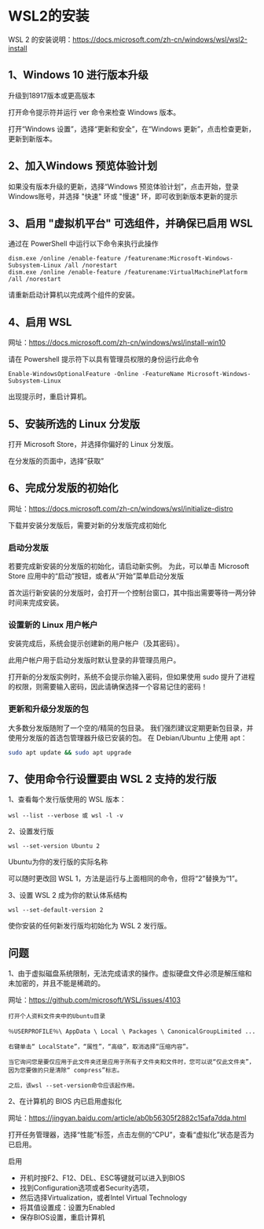 # WSL2的安装

WSL 2 的安装说明：<https://docs.microsoft.com/zh-cn/windows/wsl/wsl2-install>

## 1、Windows 10 进行版本升级

升级到18917版本或更高版本

打开命令提示符并运行 ver 命令来检查 Windows 版本。

打开“Windows 设置”，选择“更新和安全”，在“Windows 更新”，点击检查更新，更新到新版本。

## 2、加入Windows 预览体验计划

如果没有版本升级的更新，选择“Windows 预览体验计划”，点击开始，登录Windows账号，并选择 "快速" 环或 "慢速" 环，即可收到新版本更新的提示

## 3、启用 "虚拟机平台" 可选组件，并确保已启用 WSL

通过在 PowerShell 中运行以下命令来执行此操作

```log
dism.exe /online /enable-feature /featurename:Microsoft-Windows-Subsystem-Linux /all /norestart
dism.exe /online /enable-feature /featurename:VirtualMachinePlatform /all /norestart
```

请重新启动计算机以完成两个组件的安装。

## 4、启用 WSL

网址：<https://docs.microsoft.com/zh-cn/windows/wsl/install-win10>

请在 Powershell 提示符下以具有管理员权限的身份运行此命令

```log
Enable-WindowsOptionalFeature -Online -FeatureName Microsoft-Windows-Subsystem-Linux
```

出现提示时，重启计算机。

## 5、安装所选的 Linux 分发版

打开 Microsoft Store，并选择你偏好的 Linux 分发版。

在分发版的页面中，选择“获取”

## 6、完成分发版的初始化

网址：<https://docs.microsoft.com/zh-cn/windows/wsl/initialize-distro>

下载并安装分发版后，需要对新的分发版完成初始化

### 启动分发版

若要完成新安装的分发版的初始化，请启动新实例。 为此，可以单击 Microsoft Store 应用中的“启动”按钮，或者从“开始”菜单启动分发版

首次运行新安装的分发版时，会打开一个控制台窗口，其中指出需要等待一两分钟时间来完成安装。

### 设置新的 Linux 用户帐户

安装完成后，系统会提示创建新的用户帐户（及其密码）。

此用户帐户用于启动分发版时默认登录的非管理员用户。

打开新的分发版实例时，系统不会提示你输入密码，但如果使用 sudo 提升了进程的权限，则需要输入密码，因此请确保选择一个容易记住的密码！

### 更新和升级分发版的包

大多数分发版随附了一个空的/精简的包目录。 我们强烈建议定期更新包目录，并使用分发版的首选包管理器升级已安装的包。 在 Debian/Ubuntu 上使用 apt：

```bash
sudo apt update && sudo apt upgrade
```

## 7、使用命令行设置要由 WSL 2 支持的发行版

1、查看每个发行版使用的 WSL 版本：

```log
wsl --list --verbose 或 wsl -l -v
```

2、设置发行版

```log
wsl --set-version Ubuntu 2
```

Ubuntu为你的发行版的实际名称

可以随时更改回 WSL 1，方法是运行与上面相同的命令，但将“2”替换为“1”。

3、设置 WSL 2 成为你的默认体系结构

```log
wsl --set-default-version 2
```

使你安装的任何新发行版均初始化为 WSL 2 发行版。

## 问题

1、由于虚拟磁盘系统限制，无法完成请求的操作。虚拟硬盘文件必须是解压缩和未加密的，并且不能是稀疏的。

网址：<https://github.com/microsoft/WSL/issues/4103>

```log
打开个人资料文件夹中的Ubuntu目录

％USERPROFILE％\ AppData \ Local \ Packages \ CanonicalGroupLimited ...

右键单击“ LocalState”，“属性”，“高级”，取消选择“压缩内容”。

当它询问您是要仅应用于此文件夹还是应用于所有子文件夹和文件时，您可以说“仅此文件夹”，因为您要做的只是清除“ compress”标志。

之后，该wsl --set-version命令应该起作用。
```

2、在计算机的 BIOS 内已启用虚拟化

网址：<https://jingyan.baidu.com/article/ab0b56305f2882c15afa7dda.html>

打开任务管理器，选择“性能”标签，点击左侧的“CPU”，查看“虚拟化”状态是否为已启用。

启用

- 开机时按F2、F12、DEL、ESC等键就可以进入到BIOS
- 找到Configuration选项或者Security选项，
- 然后选择Virtualization，或者Intel Virtual Technology
- 将其值设置成：设置为Enabled
- 保存BIOS设置，重启计算机

